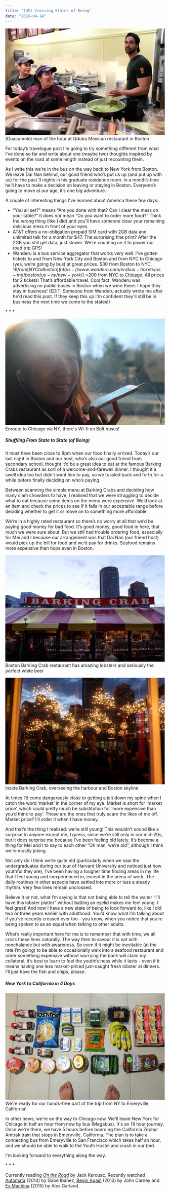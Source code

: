 ```yaml
---
title: "(US) Crossing States of Being"
date: "2016-04-14"
---
```


![(Guacamole) man of the hour at Qdoba Mexican restaurant in Boston](images/DSCF7589_edited-1024x683.jpg) (Guacamole) man of the hour at Qdoba Mexican restaurant in Boston

For today’s travelogue post I’m going to try something different from what I’ve done so far and write about one (maybe two) thoughts inspired by events on the road at some length instead of just recounting them.

As I write this we’re in the bus on the way back to New York from Boston. We leave Dai Nan behind, our good friend who’s put us up (and put up with us) for the past 3 nights in his graduate residence room. In a month’s time he’ll have to make a decision on leaving or staying in Boston. Everyone’s going to move at our age, it’s one big adventure.

A couple of interesting things I've learned about America these few days:

- “You all set?” means “Are you done with that? Can I clear the mess on your table?” It does _not_ mean “Do you want to order more food?” Think the wrong thing (like I did) and you’ll have someone clear your remaining delicious mess in front of your eyes.
- AT&T offers a no-obligation prepaid SIM card with 2GB data and unlimited talk for a month for $47. The surprising fine print? After the 2GB you still get data, just slower. We’re counting on it to power our road trip GPS!
- Wanderu is a bus service aggregator that works very well. I’ve gotten tickets to and from New York City and Boston and from NYC to Chicago (yes, we’re going by bus) at great prices. $30 from Boston to NYC. $16 from [NYC to Boston](https://www.wanderu.com/en/bus-tickets/us-ma/boston/us-ny/new-york/). <$200 from [NYC to Chicago](https://www.wanderu.com/en/bus-tickets/us-ma/boston/us-il/chicago/). All prices for 2 tickets! That’s affordable travel. Cool fact: Wanderu was advertising on public buses in Boston when we were there. I hope they stay in business! (EDIT: Someone from Wanderu actually wrote me after he'd read this post. If they keep this up I'm confident they'll still be in business the next time we come to the states!)

\* \* \*

![Enroute to Chicago via NY, there's Wi-fi on Bolt buses!](images/DSCF7710_edited-1024x683.jpg) Enroute to Chicago via NY, there's Wi-fi on Bolt buses!

##### Shuffling From State to State (of Being)

It must have been close to 8pm when our food finally arrived. Today’s our last night in Boston and our host, who’s also our good friend from secondary school, thought it’d be a great idea to eat at the famous Barking Crabs restaurant as sort of a welcome-and-farewell dinner. I thought it a swell idea too but didn’t want him to pay, so we tussled back and forth for a while before finally deciding on who’s paying.

Between scanning the simple menu at Barking Crabs and deciding how many clam chowders to have, I realised that we were struggling to decide what to eat because some items on the menu were expensive. We’d look at an item and check the prices to see if it falls in our acceptable range before deciding whether to get it or move on to something more affordable.

We’re in a highly rated restaurant so there’s no worry at all that we’d be paying good money for bad food. It’s good money, good food in here, that much we were sure about. But we still had trouble ordering food, especially for Mei and I because our arrangement was that Dai Nan (our friend host) would pick up the bill for food and we’d pay for drinks. Seafood remains more expensive than hops even in Boston.

![Boston Barking Crab restaurant has amazing lobsters and seriously the perfect white beer](images/DSCF7685_edited-1024x683.jpg) Boston Barking Crab restaurant has amazing lobsters and seriously the perfect white beer

![DSCF7693_edited](images/DSCF7693_edited-1024x683.jpg) Inside Barking Crab, overseeing the harbour and Boston skyline

At times I’d come dangerously close to getting a jolt down my spine when I catch the word ‘market’ in the corner of my eye. Market is short for ‘market price’, which could pretty much be substitution for ‘more expensive than you’d think to pay’. Those are the ones that truly scare the likes of me off. Market price? I’ll order it when I have money.

And that’s the thing I realised: we’re still young! This wouldn’t sound like a surprise to anyone except me, I guess, since we’re still only in our mid–20s, but it does surprise me because I’ve been feeling old lately. It’s become a thing for Mei and I to say to each other “Oh man, we’re old”, although I think we’re mostly joking.

Not only do I think we’re quite old (particularly when we saw the undergraduates during our tour of Harvard University and noticed just how youthful they are), I’ve been having a tougher time finding areas in my life that I feel young and inexperienced in, except in the arena of work. The daily routines in other aspects have settled into more or less a steady rhythm. Very few lines remain uncrossed.

Believe it or not, what I’m saying is that not being able to tell the waiter “I’ll have this lobster platter” without batting an eyelid makes me feel young. I feel great! And now I have a new state of being to look forward to, like I did two or three years earlier with adulthood. You’d know what I’m talking about if you’ve recently crossed over too - you know, when you notice that you’re being spoken to as an equal when talking to other adults.

What’s really important here for me is to remember that with time, we all cross these lines naturally. The way then to savour it is not with nonchalance but with awareness. So even if it might be inevitable (at the rate I’m going) to be able to occasionally walk into a seafood restaurant and order something expensive without worrying the bank will claim my collateral, it’s best to learn to feel the youthfulness while it lasts - even if it means having one less market-priced just-caught fresh lobster at dinners. I’ll just have the fish and chips, please.

##### New York to California in 4 Days

![We're ready for our hands-free part of the trip from NY to Emeryville, California! ](images/DSCF7699_edited-1024x683.jpg) We're ready for our hands-free part of the trip from NY to Emeryville, California!

In other news, we're on the way to Chicago now. We'll leave New York for Chicago in half an hour from now by bus (Megabus). It's an 18 hour journey. Once we're there, we have 5 hours before boarding the California Zephyr Amtrak train that stops in Emeryville, California. The plan is to take a connecting bus from Emeryville to San Francisco which takes half an hour, and we should be able to walk to the Youth Hostel and crash in our bed.

I'm looking forward to everything along the way.

\* \* \*

Currently reading _[On the Road](http://amzn.to/1NaNEAR)_ by Jack Kerouac. Recently watched [Automata](http://www.imdb.com/title/tt1971325/) (2014) by Gabe Ibáñez, [Begin Again](http://www.imdb.com/title/tt1980929/) (2013) by John Carney and [Ex Machina](http://www.imdb.com/title/tt0470752/) (2015) by Alex Garland.
